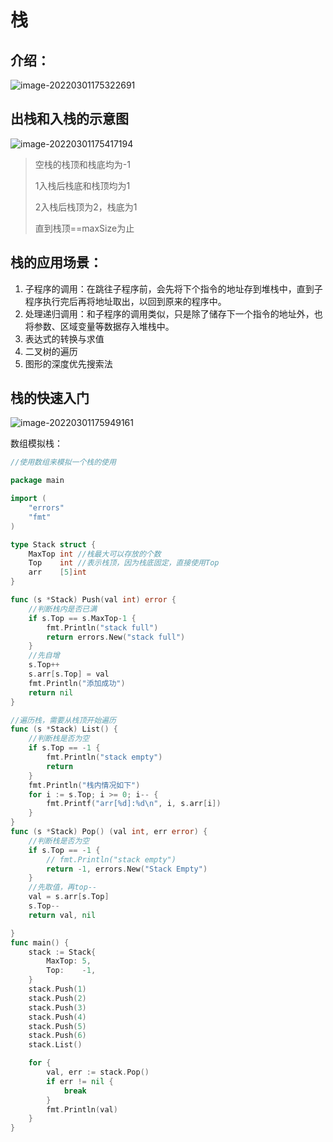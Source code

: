 # 栈

## 介绍：

![image-20220301175322691](D:\GO\src\github.com\a754962942\数据结构和算法\md\栈\image-20220301175322691.png)

## **出栈和入栈的示意图**

![image-20220301175417194](D:\GO\src\github.com\a754962942\数据结构和算法\md\栈\image-20220301175417194.png)

> 空栈的栈顶和栈底均为-1
>
> 1入栈后栈底和栈顶均为1
>
> 2入栈后栈顶为2，栈底为1
>
> 直到栈顶==maxSize为止

## 栈的应用场景：

1. 子程序的调用：在跳往子程序前，会先将下个指令的地址存到堆栈中，直到子程序执行完后再将地址取出，以回到原来的程序中。
2. 处理递归调用：和子程序的调用类似，只是除了储存下一个指令的地址外，也将参数、区域变量等数据存入堆栈中。
3. 表达式的转换与求值
4. 二叉树的遍历
5. 图形的深度优先搜索法

## 栈的快速入门

![image-20220301175949161](D:\GO\src\github.com\a754962942\数据结构和算法\md\栈\image-20220301175949161.png)

数组模拟栈：

```go
//使用数组来模拟一个栈的使用

package main

import (
	"errors"
	"fmt"
)

type Stack struct {
	MaxTop int //栈最大可以存放的个数
	Top    int //表示栈顶，因为栈底固定，直接使用Top
	arr    [5]int
}

func (s *Stack) Push(val int) error {
	//判断栈内是否已满
	if s.Top == s.MaxTop-1 {
		fmt.Println("stack full")
		return errors.New("stack full")
	}
	//先自增
	s.Top++
	s.arr[s.Top] = val
	fmt.Println("添加成功")
	return nil
}

//遍历栈，需要从栈顶开始遍历
func (s *Stack) List() {
	//判断栈是否为空
	if s.Top == -1 {
		fmt.Println("stack empty")
		return
	}
	fmt.Println("栈内情况如下")
	for i := s.Top; i >= 0; i-- {
		fmt.Printf("arr[%d]:%d\n", i, s.arr[i])
	}
}
func (s *Stack) Pop() (val int, err error) {
	//判断栈是否为空
	if s.Top == -1 {
		// fmt.Println("stack empty")
		return -1, errors.New("Stack Empty")
	}
	//先取值，再top--
	val = s.arr[s.Top]
	s.Top--
	return val, nil

}
func main() {
	stack := Stack{
		MaxTop: 5,
		Top:    -1,
	}
	stack.Push(1)
	stack.Push(2)
	stack.Push(3)
	stack.Push(4)
	stack.Push(5)
	stack.Push(6)
	stack.List()

	for {
		val, err := stack.Pop()
		if err != nil {
			break
		}
		fmt.Println(val)
	}
}
```

